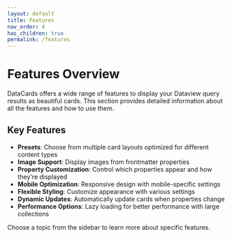 ```yaml
---
layout: default
title: Features
nav_order: 4
has_children: true
permalink: /features
---
```


# Features Overview

DataCards offers a wide range of features to display your Dataview query results as beautiful cards. This section provides detailed information about all the features and how to use them.

## Key Features

- **Presets**: Choose from multiple card layouts optimized for different content types
- **Image Support**: Display images from frontmatter properties
- **Property Customization**: Control which properties appear and how they're displayed
- **Mobile Optimization**: Responsive design with mobile-specific settings
- **Flexible Styling**: Customize appearance with various settings
- **Dynamic Updates**: Automatically update cards when properties change
- **Performance Options**: Lazy loading for better performance with large collections

Choose a topic from the sidebar to learn more about specific features.
